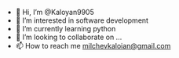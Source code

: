 - 👋 Hi, I’m @Kaloyan9905
- 👀 I’m interested in software development
- 🌱 I’m currently learning python
- 💞️ I’m looking to collaborate on ...
- 📫 How to reach me milchevkaloian@gmail.com
